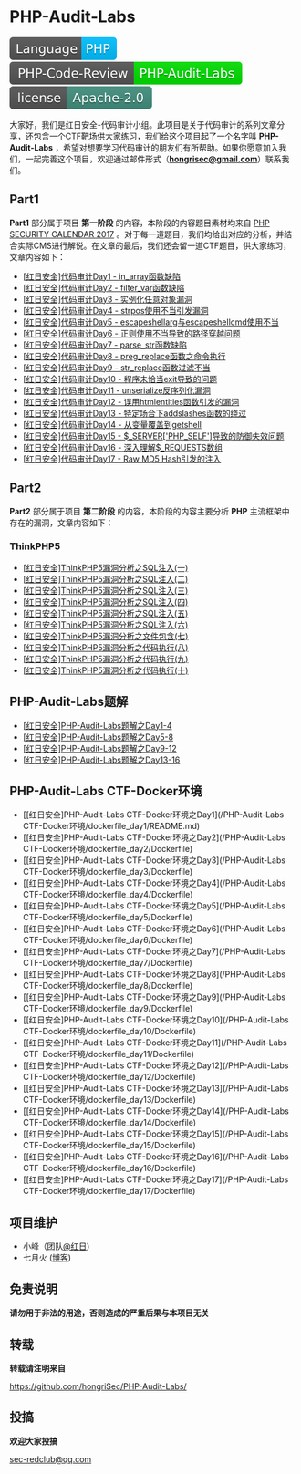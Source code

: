 # PHP-Audit-Labs

[![language](/icon/language.svg)](#) [![PHP-Code-Review](/icon/PHP-Code-Review.svg)](#) [![license](/icon/license.svg)](#) 

大家好，我们是红日安全-代码审计小组。此项目是关于代码审计的系列文章分享，还包含一个CTF靶场供大家练习，我们给这个项目起了一个名字叫 **PHP-Audit-Labs** ，希望对想要学习代码审计的朋友们有所帮助。如果你愿意加入我们，一起完善这个项目，欢迎通过邮件形式（**hongrisec@gmail.com**）联系我们。

## Part1

**Part1** 部分属于项目 **第一阶段** 的内容，本阶段的内容题目素材均来自 [PHP SECURITY CALENDAR 2017](https://www.ripstech.com/php-security-calendar-2017/) 。对于每一道题目，我们均给出对应的分析，并结合实际CMS进行解说。在文章的最后，我们还会留一道CTF题目，供大家练习，文章内容如下：

* [ [红日安全]代码审计Day1 - in_array函数缺陷](/Part1/Day1/files/README.md) 
* [ [红日安全]代码审计Day2 - filter_var函数缺陷](/Part1/Day2/files/README.md) 
* [ [红日安全]代码审计Day3 - 实例化任意对象漏洞](/Part1/Day3/files/README.md) 
* [ [红日安全]代码审计Day4 - strpos使用不当引发漏洞](/Part1/Day4/files/README.md) 
* [ [红日安全]代码审计Day5 - escapeshellarg与escapeshellcmd使用不当](/Part1/Day5/files/README.md) 
* [ [红日安全]代码审计Day6 - 正则使用不当导致的路径穿越问题](/Part1/Day6/files/README.md) 
* [ [红日安全]代码审计Day7 - parse_str函数缺陷](/Part1/Day7/files/README.md) 
* [ [红日安全]代码审计Day8 - preg_replace函数之命令执行](/Part1/Day8/files/README.md) 
* [[红日安全]代码审计Day9 - str_replace函数过滤不当](/Part1/Day9/files/README.md) 
* [[红日安全]代码审计Day10 - 程序未恰当exit导致的问题](/Part1/Day10/files/README.md) 
* [[红日安全]代码审计Day11 - unserialize反序列化漏洞](/Part1/Day11/files/README.md) 
* [[红日安全]代码审计Day12 - 误用htmlentities函数引发的漏洞](/Part1/Day12/files/README.md) 
* [[红日安全]代码审计Day13 - 特定场合下addslashes函数的绕过](/Part1/Day13/files/README.md) 
* [[红日安全]代码审计Day14 - 从变量覆盖到getshell](/Part1/Day14/files/README.md) 
* [[红日安全]代码审计Day15 - $_SERVER['PHP_SELF']导致的防御失效问题](/Part1/Day15/files/README.md) 
* [[红日安全]代码审计Day16 - 深入理解$_REQUESTS数组](/Part1/Day16/files/README.md) 
* [[红日安全]代码审计Day17 - Raw MD5 Hash引发的注入](/Part1/Day17/files/README.md) 

## Part2

**Part2** 部分属于项目 **第二阶段** 的内容，本阶段的内容主要分析 **PHP** 主流框架中存在的漏洞，文章内容如下：

### ThinkPHP5

- [[红日安全]ThinkPHP5漏洞分析之SQL注入(一)](/Part2/ThinkPHP5/ThinkPHP5漏洞分析之SQL注入1.md) 
- [[红日安全]ThinkPHP5漏洞分析之SQL注入(二)](/Part2/ThinkPHP5/ThinkPHP5漏洞分析之SQL注入2.md) 
- [[红日安全]ThinkPHP5漏洞分析之SQL注入(三)](/Part2/ThinkPHP5/ThinkPHP5漏洞分析之SQL注入3.md) 
- [[红日安全]ThinkPHP5漏洞分析之SQL注入(四)](/Part2/ThinkPHP5/ThinkPHP5漏洞分析之SQL注入4.md) 
- [[红日安全]ThinkPHP5漏洞分析之SQL注入(五)](/Part2/ThinkPHP5/ThinkPHP5漏洞分析之SQL注入5.md) 
- [[红日安全]ThinkPHP5漏洞分析之SQL注入(六)](/Part2/ThinkPHP5/ThinkPHP5漏洞分析之SQL注入6.md) 
- [[红日安全]ThinkPHP5漏洞分析之文件包含(七)](/Part2/ThinkPHP5/ThinkPHP5漏洞分析之文件包含7.md) 
- [[红日安全]ThinkPHP5漏洞分析之代码执行(八)](/Part2/ThinkPHP5/ThinkPHP5漏洞分析之代码执行8.md) 
- [[红日安全]ThinkPHP5漏洞分析之代码执行(九)](/Part2/ThinkPHP5/ThinkPHP5漏洞分析之代码执行9.md) 
- [[红日安全]ThinkPHP5漏洞分析之代码执行(十)](/Part2/ThinkPHP5/ThinkPHP5漏洞分析之代码执行10.md) 

## PHP-Audit-Labs题解

* [[红日安全]PHP-Audit-Labs题解之Day1-4](/PHP-Audit-Labs题解/Day1-4/files/README.md) 
* [[红日安全]PHP-Audit-Labs题解之Day5-8](/PHP-Audit-Labs题解/Day5-8/files/README.md) 
* [[红日安全]PHP-Audit-Labs题解之Day9-12](/PHP-Audit-Labs题解/Day9-12/files/README.md) 
* [[红日安全]PHP-Audit-Labs题解之Day13-16](/PHP-Audit-Labs题解/Day13-16/files/README.md) 


## PHP-Audit-Labs CTF-Docker环境

* [[红日安全]PHP-Audit-Labs CTF-Docker环境之Day1](/PHP-Audit-Labs CTF-Docker环境/dockerfile_day1/README.md) 
* [[红日安全]PHP-Audit-Labs CTF-Docker环境之Day2](/PHP-Audit-Labs CTF-Docker环境/dockerfile_day2/Dockerfile) 
* [[红日安全]PHP-Audit-Labs CTF-Docker环境之Day3](/PHP-Audit-Labs CTF-Docker环境/dockerfile_day3/Dockerfile)
* [[红日安全]PHP-Audit-Labs CTF-Docker环境之Day4](/PHP-Audit-Labs CTF-Docker环境/dockerfile_day4/Dockerfile)
* [[红日安全]PHP-Audit-Labs CTF-Docker环境之Day5](/PHP-Audit-Labs CTF-Docker环境/dockerfile_day5/Dockerfile)
* [[红日安全]PHP-Audit-Labs CTF-Docker环境之Day6](/PHP-Audit-Labs CTF-Docker环境/dockerfile_day6/Dockerfile)
* [[红日安全]PHP-Audit-Labs CTF-Docker环境之Day7](/PHP-Audit-Labs CTF-Docker环境/dockerfile_day7/Dockerfile)
* [[红日安全]PHP-Audit-Labs CTF-Docker环境之Day8](/PHP-Audit-Labs CTF-Docker环境/dockerfile_day8/Dockerfile)
* [[红日安全]PHP-Audit-Labs CTF-Docker环境之Day9](/PHP-Audit-Labs CTF-Docker环境/dockerfile_day9/Dockerfile)
* [[红日安全]PHP-Audit-Labs CTF-Docker环境之Day10](/PHP-Audit-Labs CTF-Docker环境/dockerfile_day10/Dockerfile)
* [[红日安全]PHP-Audit-Labs CTF-Docker环境之Day11](/PHP-Audit-Labs CTF-Docker环境/dockerfile_day11/Dockerfile)
* [[红日安全]PHP-Audit-Labs CTF-Docker环境之Day12](/PHP-Audit-Labs CTF-Docker环境/dockerfile_day12/Dockerfile)
* [[红日安全]PHP-Audit-Labs CTF-Docker环境之Day13](/PHP-Audit-Labs CTF-Docker环境/dockerfile_day13/Dockerfile)
* [[红日安全]PHP-Audit-Labs CTF-Docker环境之Day14](/PHP-Audit-Labs CTF-Docker环境/dockerfile_day14/Dockerfile)
* [[红日安全]PHP-Audit-Labs CTF-Docker环境之Day15](/PHP-Audit-Labs CTF-Docker环境/dockerfile_day15/Dockerfile)
* [[红日安全]PHP-Audit-Labs CTF-Docker环境之Day16](/PHP-Audit-Labs CTF-Docker环境/dockerfile_day16/Dockerfile)
* [[红日安全]PHP-Audit-Labs CTF-Docker环境之Day17](/PHP-Audit-Labs CTF-Docker环境/dockerfile_day17/Dockerfile)


## 项目维护

- 小峰（团队[@红日](http://sec-redclub.com/))
- 七月火 ([博客](https://mochazz.github.io/))

## 免责说明

**请勿用于非法的用途，否则造成的严重后果与本项目无关**

## 转载

**转载请注明来自**

https://github.com/hongriSec/PHP-Audit-Labs/

## 投搞

**欢迎大家投搞**

sec-redclub@qq.com
